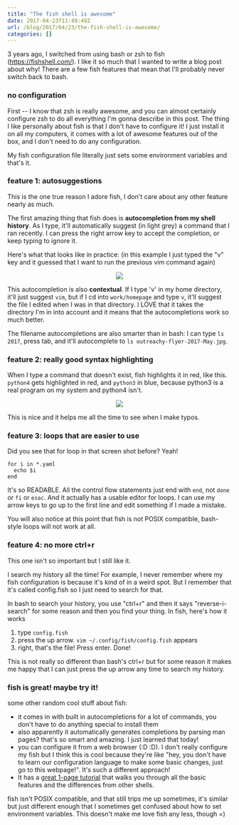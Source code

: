 ```yaml
---
title: "The fish shell is awesome"
date: 2017-04-23T11:49:49Z
url: /blog/2017/04/23/the-fish-shell-is-awesome/
categories: []
---
```


3 years ago, I switched from using bash or zsh to fish (https://fishshell.com/). I like it so
much that I wanted to write a blog post about why! There are a few
fish features that mean that I'll probably never switch back to bash.

### no configuration

First -- I know that zsh is really awesome, and you can almost certainly configure
zsh to do all everything I'm gonna describe in this post. The thing I like personally about fish is that I
don't have to configure it! I just install it on all my computers, it
comes with a lot of awesome features out of the box, and I don't need to
do any configuration.

My fish configuration file literally just sets some environment
variables and that's it.

### feature 1: autosuggestions

This is the one true reason I adore fish, I don't care about any other
feature nearly as much.

The first amazing thing that fish does is **autocompletion from my shell
history**. As I type,
it'll automatically suggest (in light grey) a command that I ran
recently. I can press the right arrow key to accept the completion, or
keep typing to ignore it.

Here's what that looks like in practice: (in this example I just typed
the "v" key and it guessed that I want to run the previous vim command
again)

<div align="center">
<a href="/images/fish.png">
<img src="/images/fish.png">
</a>
</div>

This autocompletion is also **contextual**. If I type 'v' in my home
directory, it'll just suggest `vim`, but if I cd into `work/homepage`
and type `v`, it'll suggest the file I edited when I was in that
directory. I LOVE that it takes the directory I'm in into account and it
means that the autocompletions work so much better.

The filename autocompletions are also smarter than in bash: I can type `ls 2017`, press tab, and it'll autocomplete to `ls outreachy-flyer-2017-May.jpg`.

### feature 2: really good syntax highlighting

When I type a command that doesn't exist, fish highlights it in red,
like this. `python4` gets highlighted in red, and `python3` in blue,
because python3 is a real program on my system and python4 isn't.

<div align="center">
<a href="/images/fish-syntax.png">
<img src="/images/fish-syntax.png">
</a>
</div>

This is nice and it helps me all the time to see when I make typos.

### feature 3: loops that are easier to use

Did you see that for loop in that screen shot before? Yeah!

```
for i in *.yaml
  echo $i
end
```

It's so READABLE. All the control flow statements just end with `end`,
not `done` or `fi` or `esac`.
And it actually has a usable editor for loops. I can use my arrow keys
to go up to the first line and edit something if I made a mistake.

You will also notice at this point that fish is not POSIX compatible,
bash-style loops will not work at all.

### feature 4: no more ctrl+r

This one isn't so important but I still like it.

I search my history all the time! For example, I never remember where my
fish configuration is because it's kind of in a weird spot. But I
remember that it's called config.fish so I just need to search for that.

In bash to search your history, you use "ctrl+r" and then it says
"reverse-i-search" for some reason and then you find your thing. In
fish, here's how it works

1. type `config.fish`
2. press the up arrow. `vim ~/.config/fish/config.fish` appears
3. right, that's the file! Press enter. Done!

This is not really so different than bash's ctrl+r but for some
reason it makes me happy that I can just press the up arrow any time to
search my history.

### fish is great! maybe try it!

some other random cool stuff about fish:

* it comes in with built in autocompletions for a lot of commands, you
  don't have to do anything special to install them
* also apparently it automatically generates completions by parsing man
  pages? that's so smart and amazing. I just learned that today!
* you can configure it from a web browser (:D :D). I don't really
  configure my fish but I think this is cool because they're like "hey,
  you don't have to learn our configuration language to make some basic
  changes, just go to this webpage!". It's such a different approach!
* It has a [great 1-page tutorial](https://fishshell.com/docs/current/tutorial.html#tut_why_fish) that walks you through all the basic features and the differences from other shells.

fish isn't POSIX compatible, and that still trips me up sometimes, it's
similar but just different enough that I sometimes get confused about
how to set environment variables. This doesn't make me love fish any
less, though =)
